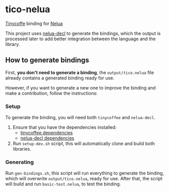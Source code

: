 # tico-nelua

[Tinycoffe](https://github.com/canoi12/tinycoffee) binding for [Nelua](https://nelua.io/)

This project uses [nelua-decl](https://github.com/edubart/nelua-decl) to generate the bindings, which
 the output is processed later to add better integration between the language and the library.

## How to generate bindings

First, **you don't need to generate a binding**, the `output/tico.nelua` file already contains a
 generated binding ready for use.

However, if you want to generate a new one to improve the binding and make a contribution,
 follow the instructions:

### Setup
To generate the binding, you will need both `tinycoffee` and `nelua-decl`.

1. Ensure that you have the dependencies installed:
    - [tinycoffee dependencies](https://github.com/canoi12/tinycoffee#dependencies)
    - [nelua-decl dependencies](https://github.com/edubart/nelua-decl#usage)
2. Run `setup-dev.sh` script, this will automatically clone and build both libraries.

### Generating

Run `gen-bindings.sh`, this script will run everything to generate the binding, which will overwrite `output/tico.nelua`, ready for use.
After that, the script will build and run `basic-test.nelua`, to test the binding.
